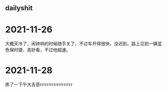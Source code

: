 ## dailyshit
# 2021-11-26  
大概天冷了，闹钟响的时候随手关了，不过车开得很快，没迟到。路上见到一辆蓝色保时捷，真好看，不过他超速。
# 2021-11-28
练了一下午大舌音rrrrrrrrrrrrrrrrrrr

